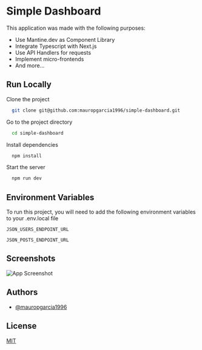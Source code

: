 
# Simple Dashboard

This application was made with the following purposes:
- Use Mantine.dev as Component Library
- Integrate Typescript with Next.js
- Use API Handlers for requests
- Implement micro-frontends
- And more...



## Run Locally

Clone the project

```bash
  git clone git@github.com:mauropgarcia1996/simple-dashboard.git
```

Go to the project directory

```bash
  cd simple-dashboard
```

Install dependencies

```bash
  npm install
```

Start the server

```bash
  npm run dev
```


## Environment Variables

To run this project, you will need to add the following environment variables to your .env.local file

`JSON_USERS_ENDPOINT_URL`

`JSON_POSTS_ENDPOINT_URL`


## Screenshots

![App Screenshot](https://via.placeholder.com/468x300?text=App+Screenshot+Here)


## Authors

- [@mauropgarcia1996](https://www.github.com/mauropgarcia1996)


## License

[MIT](https://choosealicense.com/licenses/mit/)

